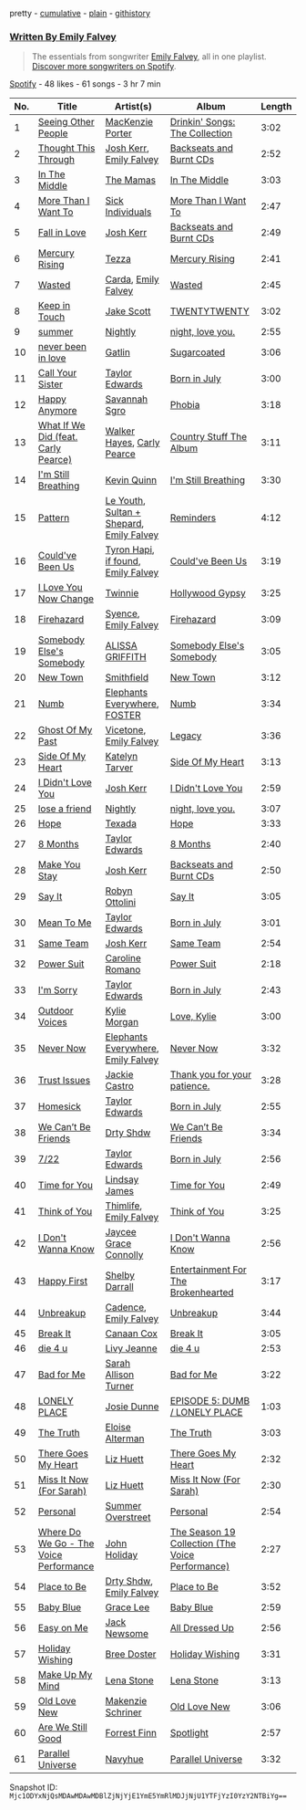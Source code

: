 pretty - [cumulative](/playlists/cumulative/37i9dQZF1EFJilMkRJCY5M.md) - [plain](/playlists/plain/37i9dQZF1EFJilMkRJCY5M) - [githistory](https://github.githistory.xyz/mackorone/spotify-playlist-archive/blob/main/playlists/plain/37i9dQZF1EFJilMkRJCY5M)

### [Written By Emily Falvey](https://open.spotify.com/playlist/37i9dQZF1EFJilMkRJCY5M)

> The essentials from songwriter <a href="https://artists.spotify.com/songwriter/4aaDnIu6X4bZwMQ2yc4YAg">Emily Falvey</a>, all in one playlist\. <a href="spotify:genre:songwriters\-page">Discover more songwriters on Spotify</a>.

[Spotify](https://open.spotify.com/user/spotify) - 48 likes - 61 songs - 3 hr 7 min

| No. | Title | Artist(s) | Album | Length |
|---|---|---|---|---|
| 1 | [Seeing Other People](https://open.spotify.com/track/11RrEXIm6wdeblYMuhEuPH) | [MacKenzie Porter](https://open.spotify.com/artist/6nXco5Q3cJJ0ZutnBOsSpq) | [Drinkin' Songs: The Collection](https://open.spotify.com/album/1NrOk9xRbIjuo17XiPOIuq) | 3:02 |
| 2 | [Thought This Through](https://open.spotify.com/track/42yqibM1tXoZoYGybdIWpr) | [Josh Kerr](https://open.spotify.com/artist/7tnICxEQkOML369POsUizq), [Emily Falvey](https://open.spotify.com/artist/6w24INVHBGMRpk6xn6xIpi) | [Backseats and Burnt CDs](https://open.spotify.com/album/1OqREMCBqRnAvoe86lT30y) | 2:52 |
| 3 | [In The Middle](https://open.spotify.com/track/6qnvjsMmlxf4TPfbD53ybj) | [The Mamas](https://open.spotify.com/artist/5HUGPIHRwh79LbffYIUJeJ) | [In The Middle](https://open.spotify.com/album/0AndLLhclP9WoLEsXVWipw) | 3:03 |
| 4 | [More Than I Want To](https://open.spotify.com/track/7g1JBB5oEkSFAPMBi1Qlc4) | [Sick Individuals](https://open.spotify.com/artist/0XqFDQJjqW5PfhfBCb53LR) | [More Than I Want To](https://open.spotify.com/album/1nTLKXHk6HsFbDoUGG7415) | 2:47 |
| 5 | [Fall in Love](https://open.spotify.com/track/6XVbryJY0vzHSNjiATeqnZ) | [Josh Kerr](https://open.spotify.com/artist/7tnICxEQkOML369POsUizq) | [Backseats and Burnt CDs](https://open.spotify.com/album/1OqREMCBqRnAvoe86lT30y) | 2:49 |
| 6 | [Mercury Rising](https://open.spotify.com/track/00Onz80bx3KFwXcAcwZfH4) | [Tezza](https://open.spotify.com/artist/6T3zoiBS7q6g0H7rSnKvRd) | [Mercury Rising](https://open.spotify.com/album/6GQGzl8XsvWfPgr0KL22I5) | 2:41 |
| 7 | [Wasted](https://open.spotify.com/track/5HUfKHpYUG2Q5qtuVJ9IE3) | [Carda](https://open.spotify.com/artist/37SJYTTMo0trMRVJqKiUoO), [Emily Falvey](https://open.spotify.com/artist/6w24INVHBGMRpk6xn6xIpi) | [Wasted](https://open.spotify.com/album/6kdwiQJEmAhrNPo9mvhD8m) | 2:45 |
| 8 | [Keep in Touch](https://open.spotify.com/track/4G3U1mkd1x0qYYzVAcV4rY) | [Jake Scott](https://open.spotify.com/artist/0DxPHf2flBAcV2SnZPg3SV) | [TWENTYTWENTY](https://open.spotify.com/album/13j0Kg7NR6uwvE1TEXlNQi) | 3:02 |
| 9 | [summer](https://open.spotify.com/track/2lGcI6Ree0yaSZcZchs0tK) | [Nightly](https://open.spotify.com/artist/3qDMrpZHtZEtVl5i1l7hP3) | [night, love you.](https://open.spotify.com/album/58J1HN0dJl1pkTwu1YGJSq) | 2:55 |
| 10 | [never been in love](https://open.spotify.com/track/3C1BJMHwYRUBrg78duMaOE) | [Gatlin](https://open.spotify.com/artist/1KGcdM5KxCVydaHe29QAj9) | [Sugarcoated](https://open.spotify.com/album/4505aBIeu5JcRNKg3nFQbt) | 3:06 |
| 11 | [Call Your Sister](https://open.spotify.com/track/4ZhULfF8Sto8LKYUgx1yU3) | [Taylor Edwards](https://open.spotify.com/artist/2LMvoFcHZ0G38iO4Jra8ki) | [Born in July](https://open.spotify.com/album/3Y22F7f6OISIYwTirf2E6R) | 3:00 |
| 12 | [Happy Anymore](https://open.spotify.com/track/2t9ZK3i4cxA9WZkpvf5up2) | [Savannah Sgro](https://open.spotify.com/artist/5aj9AKqFL0JpL2sQ8Q2irp) | [Phobia](https://open.spotify.com/album/1aRThupMAXji2AuQIlsIM1) | 3:18 |
| 13 | [What If We Did \(feat\. Carly Pearce\)](https://open.spotify.com/track/6KXEK2OoDMAwcLQaBjwJ77) | [Walker Hayes](https://open.spotify.com/artist/7sKxqpSqbIzphAKAhrqvlf), [Carly Pearce](https://open.spotify.com/artist/4sIl4BTo9l9KqEi0Y3RE72) | [Country Stuff The Album](https://open.spotify.com/album/4sShdTo9jO2RGLgDkZBgN8) | 3:11 |
| 14 | [I'm Still Breathing](https://open.spotify.com/track/6saWL01T4ENiamU9HyBMmb) | [Kevin Quinn](https://open.spotify.com/artist/3HTHz4rj84gMMV8T3u81op) | [I'm Still Breathing](https://open.spotify.com/album/3xselxcmppcZRrOD5DdVWb) | 3:30 |
| 15 | [Pattern](https://open.spotify.com/track/3tEMXXRquvE9gwBV6qiHfQ) | [Le Youth](https://open.spotify.com/artist/1Zz6NBe8UIZjm88TvehFtx), [Sultan + Shepard](https://open.spotify.com/artist/14Tg9FvbNismPR1PJHxRau), [Emily Falvey](https://open.spotify.com/artist/6w24INVHBGMRpk6xn6xIpi) | [Reminders](https://open.spotify.com/album/5jqeOZVEhtWzvTFMatjDic) | 4:12 |
| 16 | [Could've Been Us](https://open.spotify.com/track/7v8PjAWXMS2ODBAoKwVUIE) | [Tyron Hapi](https://open.spotify.com/artist/5aSBbBUbArJfyNKDg4KS1I), [if found](https://open.spotify.com/artist/39W8ER2QJe2x3pKLIXTiwK), [Emily Falvey](https://open.spotify.com/artist/6w24INVHBGMRpk6xn6xIpi) | [Could've Been Us](https://open.spotify.com/album/1VymWBVVHSJWZXILkquSiA) | 3:19 |
| 17 | [I Love You Now Change](https://open.spotify.com/track/5L1aDYN5u5OBOUCGhrK3pU) | [Twinnie](https://open.spotify.com/artist/73zbrZKfIqOfVWaSM4k71b) | [Hollywood Gypsy](https://open.spotify.com/album/0d1akoTwbEMgNi9gGuG0ZI) | 3:25 |
| 18 | [Firehazard](https://open.spotify.com/track/4eCMl0kcqO9uQy6vtduGmg) | [Syence](https://open.spotify.com/artist/4VfTgWhy9PKLJN3xKJcDqf), [Emily Falvey](https://open.spotify.com/artist/6w24INVHBGMRpk6xn6xIpi) | [Firehazard](https://open.spotify.com/album/7m72310c756Nzu7duj09Ib) | 3:09 |
| 19 | [Somebody Else's Somebody](https://open.spotify.com/track/2kI1DffKDMBuq5R0MTI2S6) | [ALISSA GRIFFITH](https://open.spotify.com/artist/4sH2uBwia6cdHvnvdsA1jX) | [Somebody Else's Somebody](https://open.spotify.com/album/0EEFDFAx0cFS7zV5WGhTdk) | 3:05 |
| 20 | [New Town](https://open.spotify.com/track/2znEJ1xEQdOnXJB44jRoSB) | [Smithfield](https://open.spotify.com/artist/1aPmWgDU4JXEWg1d2BwH5M) | [New Town](https://open.spotify.com/album/5UHON4pVvrXgn9DIPUNPq0) | 3:12 |
| 21 | [Numb](https://open.spotify.com/track/17XexdiAjHvTdNj24ayQle) | [Elephants Everywhere](https://open.spotify.com/artist/6BWEZz5zvfJGBjJZhlAWM5), [FOSTER](https://open.spotify.com/artist/4wl3djIA2tCPxv3pH7Rs0M) | [Numb](https://open.spotify.com/album/1MSGqY6VGYPektAZVtGosL) | 3:34 |
| 22 | [Ghost Of My Past](https://open.spotify.com/track/0zDftqIhxEhl9AfGiCvgGh) | [Vicetone](https://open.spotify.com/artist/0daugAjUgbJSqdlyYNwIbT), [Emily Falvey](https://open.spotify.com/artist/6w24INVHBGMRpk6xn6xIpi) | [Legacy](https://open.spotify.com/album/6NnwmqK1adZp3yXObpoD0W) | 3:36 |
| 23 | [Side Of My Heart](https://open.spotify.com/track/1Ek06P8GYs1HF5ePUsW0mx) | [Katelyn Tarver](https://open.spotify.com/artist/6i8Tae6takoQos2JZ4vdRn) | [Side Of My Heart](https://open.spotify.com/album/23EzioEmU2OX3sZOi6YgJb) | 3:13 |
| 24 | [I Didn't Love You](https://open.spotify.com/track/0PgPGluNJgg4Tzy9sTmTeq) | [Josh Kerr](https://open.spotify.com/artist/7tnICxEQkOML369POsUizq) | [I Didn't Love You](https://open.spotify.com/album/0pdfobBNkrXR21XW204Sws) | 2:59 |
| 25 | [lose a friend](https://open.spotify.com/track/0Cw21zwpYtEsRtX1ahlC5O) | [Nightly](https://open.spotify.com/artist/3qDMrpZHtZEtVl5i1l7hP3) | [night, love you.](https://open.spotify.com/album/58J1HN0dJl1pkTwu1YGJSq) | 3:07 |
| 26 | [Hope](https://open.spotify.com/track/096ZnSaLLYkslAd9oVXtp4) | [Texada](https://open.spotify.com/artist/39PgoLIR1mXfy0AktyYumn) | [Hope](https://open.spotify.com/album/6cHlVeJ95y7fhhaSjARwyN) | 3:33 |
| 27 | [8 Months](https://open.spotify.com/track/34FV8dxL8QyrVgRPzB6Qzf) | [Taylor Edwards](https://open.spotify.com/artist/2LMvoFcHZ0G38iO4Jra8ki) | [8 Months](https://open.spotify.com/album/78e0sWg0gWKZ9UaQmb6ZlT) | 2:40 |
| 28 | [Make You Stay](https://open.spotify.com/track/0v5XilXB3wnpwIbyxiIaOh) | [Josh Kerr](https://open.spotify.com/artist/7tnICxEQkOML369POsUizq) | [Backseats and Burnt CDs](https://open.spotify.com/album/1OqREMCBqRnAvoe86lT30y) | 2:50 |
| 29 | [Say It](https://open.spotify.com/track/0KRIVhkwM3cP4etnY9Qm0o) | [Robyn Ottolini](https://open.spotify.com/artist/2mAb9JDF63azaglqA7c9bb) | [Say It](https://open.spotify.com/album/2Qt24wsU01H4Dn58cIsscS) | 3:05 |
| 30 | [Mean To Me](https://open.spotify.com/track/0UzuBW8HXoez3hmI1AoN3J) | [Taylor Edwards](https://open.spotify.com/artist/2LMvoFcHZ0G38iO4Jra8ki) | [Born in July](https://open.spotify.com/album/3Y22F7f6OISIYwTirf2E6R) | 3:01 |
| 31 | [Same Team](https://open.spotify.com/track/7knjkn9qkKM6VyekFQMYW0) | [Josh Kerr](https://open.spotify.com/artist/7tnICxEQkOML369POsUizq) | [Same Team](https://open.spotify.com/album/1tyfPdNSvHpE8jgxlCfENs) | 2:54 |
| 32 | [Power Suit](https://open.spotify.com/track/09dlKExc85wtU719kpctK4) | [Caroline Romano](https://open.spotify.com/artist/1MgbE6bu4MzbVLfAesPRol) | [Power Suit](https://open.spotify.com/album/58od0srS1llhodqjGlFup8) | 2:18 |
| 33 | [I'm Sorry](https://open.spotify.com/track/3TOIDYFbn2NJYZhUHW4Q6j) | [Taylor Edwards](https://open.spotify.com/artist/2LMvoFcHZ0G38iO4Jra8ki) | [Born in July](https://open.spotify.com/album/3Y22F7f6OISIYwTirf2E6R) | 2:43 |
| 34 | [Outdoor Voices](https://open.spotify.com/track/57JCpf5iUwSLpdQxe9ORWb) | [Kylie Morgan](https://open.spotify.com/artist/3g2yaL04Uapb5fxmwsUZgV) | [Love, Kylie](https://open.spotify.com/album/6Ab0rIJ0ydHvziPeeLE5e6) | 3:00 |
| 35 | [Never Now](https://open.spotify.com/track/2gSFr15E0Mv4cI6dhZJLWs) | [Elephants Everywhere](https://open.spotify.com/artist/6BWEZz5zvfJGBjJZhlAWM5), [Emily Falvey](https://open.spotify.com/artist/6w24INVHBGMRpk6xn6xIpi) | [Never Now](https://open.spotify.com/album/4k7wUy1wwoaIRvkMbbekNu) | 3:32 |
| 36 | [Trust Issues](https://open.spotify.com/track/0MdlrWJAGxGXEC4qQCEZHP) | [Jackie Castro](https://open.spotify.com/artist/6blpGtm31QFko8NcqeOxvN) | [Thank you for your patience.](https://open.spotify.com/album/2OkKCOuivjuzskcq7kqDNB) | 3:28 |
| 37 | [Homesick](https://open.spotify.com/track/1xLJqyCa4Soe31BJ5TCReE) | [Taylor Edwards](https://open.spotify.com/artist/2LMvoFcHZ0G38iO4Jra8ki) | [Born in July](https://open.spotify.com/album/3Y22F7f6OISIYwTirf2E6R) | 2:55 |
| 38 | [We Can’t Be Friends](https://open.spotify.com/track/07N4DMXTlLjoGnaNdr75z9) | [Drty Shdw](https://open.spotify.com/artist/1V5Vqlxw4xGhfGQt4N64DL) | [We Can’t Be Friends](https://open.spotify.com/album/49Vai1B7rDNOgmKoWvqirN) | 3:34 |
| 39 | [7/22](https://open.spotify.com/track/4IggUXbmr9g0LyDealeCH7) | [Taylor Edwards](https://open.spotify.com/artist/2LMvoFcHZ0G38iO4Jra8ki) | [Born in July](https://open.spotify.com/album/3Y22F7f6OISIYwTirf2E6R) | 2:56 |
| 40 | [Time for You](https://open.spotify.com/track/6alla5DflGEfEWnvVSnOJM) | [Lindsay James](https://open.spotify.com/artist/4cBmS6uvIFgrRQGOCAuNZz) | [Time for You](https://open.spotify.com/album/4VoczVespp2I2Sf0348Qbg) | 2:49 |
| 41 | [Think of You](https://open.spotify.com/track/7Kv6dG9sVPnJuKmCQdrlUs) | [Thimlife](https://open.spotify.com/artist/5hlGugY24gHs0FqG05AgN0), [Emily Falvey](https://open.spotify.com/artist/6w24INVHBGMRpk6xn6xIpi) | [Think of You](https://open.spotify.com/album/4sdfdyZcABEAT0dm6BjAHa) | 3:25 |
| 42 | [I Don't Wanna Know](https://open.spotify.com/track/6zos5IEbqa0cTuJfb2jOQE) | [Jaycee Grace Connolly](https://open.spotify.com/artist/5rydSiv6N3eXbZYIHAAf5d) | [I Don't Wanna Know](https://open.spotify.com/album/5Een1BOqoOeOKJ5V1QKNsO) | 2:56 |
| 43 | [Happy First](https://open.spotify.com/track/0RL9kXYV2GMkhAzwDltwjE) | [Shelby Darrall](https://open.spotify.com/artist/4244ev6lbmTuq9j5yBQTc6) | [Entertainment For The Brokenhearted](https://open.spotify.com/album/7mfTAmmEfTmBP9dm5TAKEQ) | 3:17 |
| 44 | [Unbreakup](https://open.spotify.com/track/6NODj3b3U76GKaBRE07Mee) | [Cadence](https://open.spotify.com/artist/2GXTCh27OeQa4ee7fTs1ha), [Emily Falvey](https://open.spotify.com/artist/6w24INVHBGMRpk6xn6xIpi) | [Unbreakup](https://open.spotify.com/album/0Bk4pwzuIDK25RQhxf3qMZ) | 3:44 |
| 45 | [Break It](https://open.spotify.com/track/0eNjytL6q0F5N6S2OV23pj) | [Canaan Cox](https://open.spotify.com/artist/6LcdklijxllKGfl4FWiv3D) | [Break It](https://open.spotify.com/album/5Y8IvesNHyIUGuPzPy6St8) | 3:05 |
| 46 | [die 4 u](https://open.spotify.com/track/7k8IcQsuJAPtWI6QNCdSx3) | [Livy Jeanne](https://open.spotify.com/artist/0BBr2UBxbwwmG9yLEr8mR5) | [die 4 u](https://open.spotify.com/album/7Bw4ZLyMlGiihatI3VUQq9) | 2:53 |
| 47 | [Bad for Me](https://open.spotify.com/track/27W6Mlh7dZaNuWQaXaoe5H) | [Sarah Allison Turner](https://open.spotify.com/artist/5HKrm4aihaeEPAezAxT24Z) | [Bad for Me](https://open.spotify.com/album/3mCCEf1n16Rrjclrw2S3jB) | 3:22 |
| 48 | [LONELY PLACE](https://open.spotify.com/track/4aQ1hgPKHr74xqQUUwAour) | [Josie Dunne](https://open.spotify.com/artist/2KgFtUjEtayfuximKppSAq) | [EPISODE 5: DUMB / LONELY PLACE](https://open.spotify.com/album/63ygNpVZyoKuUoDMdzDDqb) | 1:03 |
| 49 | [The Truth](https://open.spotify.com/track/1iEBtGIwux7Z91TkCzbDV7) | [Eloise Alterman](https://open.spotify.com/artist/6fwUdydSdIHu9NHHTCDYc0) | [The Truth](https://open.spotify.com/album/7uTgWHct2uQraEWN3IXLuv) | 3:03 |
| 50 | [There Goes My Heart](https://open.spotify.com/track/3PBjyEIhY26g5wByX9lDBt) | [Liz Huett](https://open.spotify.com/artist/4wh5xUIEU8YlGPXZHV6klA) | [There Goes My Heart](https://open.spotify.com/album/7h2JwEdU03S7OoTasIdhWx) | 2:32 |
| 51 | [Miss It Now \(For Sarah\)](https://open.spotify.com/track/5PpehEZDyUuDn9Kq3SkATF) | [Liz Huett](https://open.spotify.com/artist/4wh5xUIEU8YlGPXZHV6klA) | [Miss It Now \(For Sarah\)](https://open.spotify.com/album/1xGWc24fUFh0QtXmCfQvSG) | 2:30 |
| 52 | [Personal](https://open.spotify.com/track/3DCu17yxNOj44wpNg9h3YT) | [Summer Overstreet](https://open.spotify.com/artist/73z6hYt1jsBWSbm2irWqlz) | [Personal](https://open.spotify.com/album/5PSkXaHWqp6xQZMQvDJ74b) | 2:54 |
| 53 | [Where Do We Go \- The Voice Performance](https://open.spotify.com/track/5a7QUeuh2OXw0SI4go5shg) | [John Holiday](https://open.spotify.com/artist/1t7W0bPXdarbjiCuEeFv2y) | [The Season 19 Collection \(The Voice Performance\)](https://open.spotify.com/album/2V28iwMeICBbv2Qqsi9gd1) | 2:27 |
| 54 | [Place to Be](https://open.spotify.com/track/3FKQ3HUw36ipWMhh8UvPzk) | [Drty Shdw](https://open.spotify.com/artist/1V5Vqlxw4xGhfGQt4N64DL), [Emily Falvey](https://open.spotify.com/artist/6w24INVHBGMRpk6xn6xIpi) | [Place to Be](https://open.spotify.com/album/6eX0PDJYxbHmcbQJfoG5k8) | 3:52 |
| 55 | [Baby Blue](https://open.spotify.com/track/2dVY0aLXcsN3eKCvcgs3MQ) | [Grace Lee](https://open.spotify.com/artist/5H9MaaK15IDsYf0UE64Kzh) | [Baby Blue](https://open.spotify.com/album/5GIRmKFCucH40zEWxHkwDQ) | 2:59 |
| 56 | [Easy on Me](https://open.spotify.com/track/4U35K9PqSqC28vhsEYCYru) | [Jack Newsome](https://open.spotify.com/artist/0JWzjpVD9Y6AJKIEg1JkYj) | [All Dressed Up](https://open.spotify.com/album/2fTcxmyd15YE0SvnGfwGGY) | 2:56 |
| 57 | [Holiday Wishing](https://open.spotify.com/track/6lpbbBPLuPDlnOSzGnsqYJ) | [Bree Doster](https://open.spotify.com/artist/1jVHjJ0stNNMYT1o2ATomU) | [Holiday Wishing](https://open.spotify.com/album/0AY3Fn36rRb6xGKcqxehok) | 3:31 |
| 58 | [Make Up My Mind](https://open.spotify.com/track/3W4g24a8AoYpG1FFhKH3ls) | [Lena Stone](https://open.spotify.com/artist/4povL23A9IkoiWKv9KHhkx) | [Lena Stone](https://open.spotify.com/album/1gppHReaCZL3IlKnSI2cIi) | 3:13 |
| 59 | [Old Love New](https://open.spotify.com/track/4NsgNG9MNSeuN5jbHdCAsl) | [Makenzie Schriner](https://open.spotify.com/artist/5Z9ZOYc8dwjeD054CUqbBu) | [Old Love New](https://open.spotify.com/album/4XViFfHuuvDAHUCZIqWyQ6) | 3:06 |
| 60 | [Are We Still Good](https://open.spotify.com/track/1E4lKGhLeldkoBiocnsptN) | [Forrest Finn](https://open.spotify.com/artist/4CHpwd1pdYUKJaGKbElg3m) | [Spotlight](https://open.spotify.com/album/7uj8AZOnobHVP6GEwGlCj0) | 2:57 |
| 61 | [Parallel Universe](https://open.spotify.com/track/7Bjeh8lHQZMolHSm4kX2Ie) | [Navyhue](https://open.spotify.com/artist/1ab6W5waGBlE1nmkVtLdX5) | [Parallel Universe](https://open.spotify.com/album/00zC5ot02HOcq5pf9odGIw) | 3:32 |

Snapshot ID: `Mjc1ODYxNjQsMDAwMDAwMDBlZjNjYjE1YmE5YmRlMDJjNjU1YTFjYzI0YzY2NTBiYg==`
